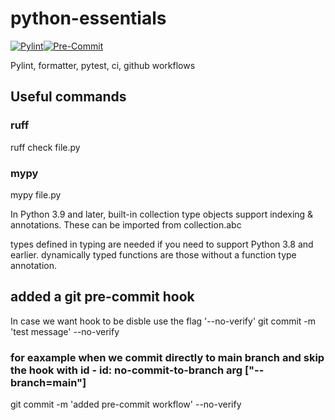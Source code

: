 # python-essentials

[![Pylint](https://github.com/anashr18/python-essentials/actions/workflows/pylint.yml/badge.svg)](https://github.com/anashr18/python-essentials/actions/workflows/pylint.yml)[![Pre-Commit](https://github.com/anashr18/python-essentials/actions/workflows/pre_commit.yml/badge.svg)](https://github.com/anashr18/python-essentials/actions/workflows/pre_commit.yml)

Pylint, formatter, pytest, ci, github workflows

## Useful commands

### ruff

ruff check file.py

### mypy

mypy file.py

In Python 3.9 and later, built-in collection type objects support indexing & annotations.
These can be imported from collection.abc

types defined in typing are needed if you need to support Python 3.8 and earlier.
dynamically typed functions are those without a function type annotation.

## added a git pre-commit hook

In case we want hook to be disble use the flag '--no-verify'
git commit -m 'test message' --no-verify

### for eaxample when we commit directly to main branch and skip the hook with id - id: no-commit-to-branch arg ["--branch=main"]

git commit -m 'added pre-commit workflow' --no-verify
